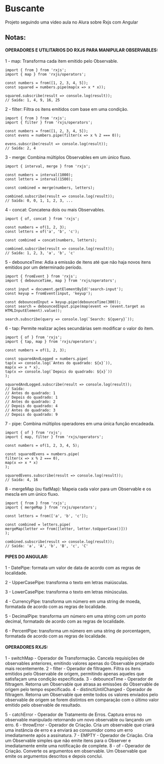 # Buscante
Projeto seguindo uma video aula no Alura sobre Rxjs com Angular

## Notas:

#### OPERADORES E UTILITARIOS DO RXJS PARA MANIPULAR OBSERVABLES:

1 - map: Transforma cada item emitido pelo Observable.

    import { from } from 'rxjs';
    import { map } from 'rxjs/operators';

    const numbers = from([1, 2, 3, 4, 5]);
    const squared = numbers.pipe(map(x => x * x));

    squared.subscribe(result => console.log(result));
    // Saída: 1, 4, 9, 16, 25

2 - filter: Filtra os itens emitidos com base em uma condição.

    import { from } from 'rxjs';
    import { filter } from 'rxjs/operators';

    const numbers = from([1, 2, 3, 4, 5]);
    const evens = numbers.pipe(filter(x => x % 2 === 0));

    evens.subscribe(result => console.log(result));
    // Saída: 2, 4

3 - merge: Combina múltiplos Observables em um único fluxo.

    import { interval, merge } from 'rxjs';

    const numbers = interval(1000);
    const letters = interval(1500);

    const combined = merge(numbers, letters);

    combined.subscribe(result => console.log(result));
    // Saída: 0, 0, 1, 1, 2, 3, ...

4 - concat: Concatena dois ou mais Observables.

    import { of, concat } from 'rxjs';

    const numbers = of(1, 2, 3);
    const letters = of('a', 'b', 'c');

    const combined = concat(numbers, letters);

    combined.subscribe(result => console.log(result));
    // Saída: 1, 2, 3, 'a', 'b', 'c'

5 - debounceTime: Adia a emissão de itens até que não haja novos itens emitidos por um determinado período.

    import { fromEvent } from 'rxjs';
    import { debounceTime, map } from 'rxjs/operators';

    const input = document.getElementById('search-input');
    const keyup = fromEvent(input, 'keyup');

    const debouncedInput = keyup.pipe(debounceTime(300));
    const search = debouncedInput.pipe(map(event => (event.target as HTMLInputElement).value));

    search.subscribe(query => console.log(`Search: ${query}`));

6 - tap: Permite realizar ações secundárias sem modificar o valor do item.

    import { of } from 'rxjs';
    import { tap, map } from 'rxjs/operators';

    const numbers = of(1, 2, 3);

    const squaredAndLogged = numbers.pipe(
    tap(x => console.log(`Antes do quadrado: ${x}`)),
    map(x => x * x),
    tap(x => console.log(`Depois do quadrado: ${x}`))
    );

    squaredAndLogged.subscribe(result => console.log(result));
    // Saída:
    // Antes do quadrado: 1
    // Depois do quadrado: 1
    // Antes do quadrado: 2
    // Depois do quadrado: 4
    // Antes do quadrado: 3
    // Depois do quadrado: 9

7 - pipe: Combina múltiplos operadores em uma única função encadeada.

    import { of } from 'rxjs';
    import { map, filter } from 'rxjs/operators';

    const numbers = of(1, 2, 3, 4, 5);

    const squaredEvens = numbers.pipe(
    filter(x => x % 2 === 0),
    map(x => x * x)
    );

    squaredEvens.subscribe(result => console.log(result));
    // Saída: 4, 16

8 - mergeMap (ou flatMap): Mapeia cada valor para um Observable e os mescla em um único fluxo.

    import { from } from 'rxjs';
    import { mergeMap } from 'rxjs/operators';

    const letters = from(['a', 'b', 'c']);

    const combined = letters.pipe(
    mergeMap(letter => from([letter, letter.toUpperCase()]))
    );

    combined.subscribe(result => console.log(result));
    // Saída: 'a', 'A', 'b', 'B', 'c', 'C'


#### PIPES DO ANGULAR:

1 - DatePipe: formata um valor de data de acordo com as regras de localidade.

2 - UpperCasePipe: transforma o texto em letras maiúsculas.

3 - LowerCasePipe: transforma o texto em letras minúsculas.

4 - CurrencyPipe: transforma um número em uma string de moeda, formatada de acordo com as regras de localidade.

5 - DecimalPipe: transforma um número em uma string com um ponto decimal, formatado de acordo com as regras de localidade.

6 - PercentPipe: transforma um número em uma string de porcentagem, formatada de acordo com as regras de localidade.


#### OPERADORES RXJS:

1 - switchMap - Operador de Transformação. Cancela requisições de observables anteriores, emitindo valores apenas do Observable projetado mais recentemente.
2 - filter - Operador de filtragem. Filtra os itens emitidos pelo Observable de origem, permitindo apenas aqueles que satisfaçam uma condição especificada.
3 - debounceTime - Operador de filtragem. Retorna um Observable que atrasa as emissões do Observable de origem pelo tempo especificado.
4 - distinctUntilChanged - Operador de filtragem. Retorna um Observable que emite todos os valores enviados pelo observable de origem se forem distintos em comparação com o último valor emitido pelo observable de resultado.

5 - catchError - Operador de Tratamento de Erros. Captura erros no observable manipulado retornando um novo observable ou lançando um erro.
6 - throwError - Operador de Criação. Cria um observable que criará uma instância de erro e a enviará ao consumidor como um erro imediatamente após a assinatura.
7 - EMPTY - Operador de Criação. Cria um Observable simples que não emite itens para o Observer e imediatamente emite uma notificação de complete.
8 - of - Operador de Criação. Converte os argumentos em observable. Um Observable que emite os argumentos descritos e depois conclui.
